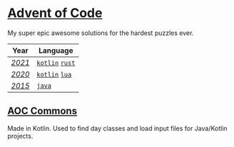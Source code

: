 # [Advent of Code](https://adventofcode.com/about)

My super epic awesome solutions for the hardest puzzles ever.

Year | Language
--- | ---
*[2021](https://adventofcode.com/2021)* | [`kotlin`](2021/kotlin) [`rust`](2021/rust)
*[2020](https://adventofcode.com/2020)* | [`kotlin`](2020/kotlin) [`lua`](2020/lua)
*[2015](https://adventofcode.com/2015)* | [`java`](2015)

## [AOC Commons](aoc-commons)
Made in Kotlin. Used to find day classes and load input files for Java/Kotlin projects.
